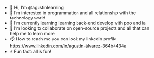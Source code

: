 - 👋 Hi, I’m @agustinlearning
- 👀 I’m interested in programmation and all relationship with the technology world
- 🌱 I’m currently learning learning back-end develop with poo and ia
- 💞️ I’m looking to collaborate on open-source projects and all that can help me to learn more
- 📫 How to reach me you can look my linkedin profile https://www.linkedin.com/in/agustín-álvarez-364b4434a
- ⚡ Fun fact: all is fun!

<!---
agustinlearning/agustinlearning is a ✨ special ✨ repository because its `README.md` (this file) appears on your GitHub profile.
You can click the Preview link to take a look at your changes.
--->
